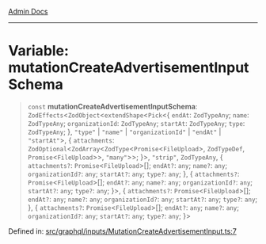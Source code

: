 [Admin Docs](/)

***

# Variable: mutationCreateAdvertisementInputSchema

> `const` **mutationCreateAdvertisementInputSchema**: `ZodEffects`\<`ZodObject`\<`extendShape`\<`Pick`\<\{ `endAt`: `ZodTypeAny`; `name`: `ZodTypeAny`; `organizationId`: `ZodTypeAny`; `startAt`: `ZodTypeAny`; `type`: `ZodTypeAny`; \}, `"type"` \| `"name"` \| `"organizationId"` \| `"endAt"` \| `"startAt"`\>, \{ `attachments`: `ZodOptional`\<`ZodArray`\<`ZodType`\<`Promise`\<`FileUpload`\>, `ZodTypeDef`, `Promise`\<`FileUpload`\>\>, `"many"`\>\>; \}\>, `"strip"`, `ZodTypeAny`, \{ `attachments?`: `Promise`\<`FileUpload`\>[]; `endAt?`: `any`; `name?`: `any`; `organizationId?`: `any`; `startAt?`: `any`; `type?`: `any`; \}, \{ `attachments?`: `Promise`\<`FileUpload`\>[]; `endAt?`: `any`; `name?`: `any`; `organizationId?`: `any`; `startAt?`: `any`; `type?`: `any`; \}\>, \{ `attachments?`: `Promise`\<`FileUpload`\>[]; `endAt?`: `any`; `name?`: `any`; `organizationId?`: `any`; `startAt?`: `any`; `type?`: `any`; \}, \{ `attachments?`: `Promise`\<`FileUpload`\>[]; `endAt?`: `any`; `name?`: `any`; `organizationId?`: `any`; `startAt?`: `any`; `type?`: `any`; \}\>

Defined in: [src/graphql/inputs/MutationCreateAdvertisementInput.ts:7](https://github.com/PalisadoesFoundation/talawa-api/blob/a4f57b3a64e82c74809b195eb7bde9c04b2a5e89/src/graphql/inputs/MutationCreateAdvertisementInput.ts#L7)
